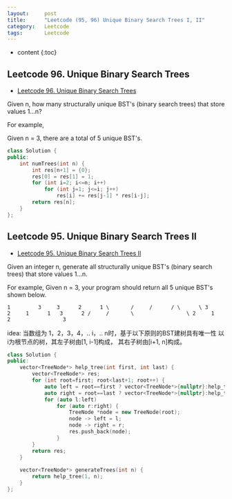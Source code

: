 ```yaml
---
layout:     post
title:      "Leetcode (95, 96) Unique Binary Search Trees I, II"
category:   Leetcode 
tags:		Leetcode
---
```

* content
{:toc}

## Leetcode 96. Unique Binary Search Trees

* [Leetcode 96. Unique Binary Search Trees](https://leetcode.com/problems/unique-binary-search-trees/)

Given n, how many structurally unique BST's (binary search trees) that store values 1...n?

For example,

Given n = 3, there are a total of 5 unique BST's.

```cpp
class Solution {
public:
    int numTrees(int n) {
        int res[n+1] = {0};
        res[0] = res[1] = 1;
        for (int i=2; i<=n; i++)
            for (int j=1; j<=i; j++)
                res[i] += res[j-1] * res[i-j];
        return res[n];
    }
};
```

## Leetcode 95. Unique Binary Search Trees II

* [Leetcode 95. Unique Binary Search Trees II](https://leetcode.com/problems/unique-binary-search-trees-ii/)

Given an integer n, generate all structurally unique BST's (binary search trees) that store values 1...n.

For example,
Given n = 3, your program should return all 5 unique BST's shown below.

`
   1         3     3      2      1
    \       /     /      / \      \
     3     2     1      1   3      2
    /     /       \                 \
   2     1         2                 3
`

idea: 当数组为 1，2，3，4，.. i，.. n时，基于以下原则的BST建树具有唯一性
以i为根节点的树，其左子树由[1, i-1]构成， 其右子树由[i+1, n]构成。

```cpp
class Solution {
public:
    vector<TreeNode*> help_tree(int first, int last) {
        vector<TreeNode*> res;
        for (int root=first; root<last+1; root++) {
            auto left = root==first ? vector<TreeNode*>{nullptr}:help_tree(first, root-1);
            auto right = root==last ? vector<TreeNode*>{nullptr}:help_tree(root+1, last);
            for (auto l:left)
                for (auto r:right) {
                    TreeNode *node = new TreeNode(root);
                    node -> left = l;
                    node -> right = r;
                    res.push_back(node);
                }
        }
        return res;
    }
    
    vector<TreeNode*> generateTrees(int n) {
        return help_tree(1, n);
    }
};
```